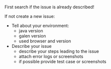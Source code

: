 First search if the issue is already described!

If not create a new issue:

* Tell about your environment:
  * java version
  * galen version
  * used browser and version
* Describe your issue
  * describe your steps leading to the issue
  * attach error logs or screenshots
  * if possible provide test case or screenshots
